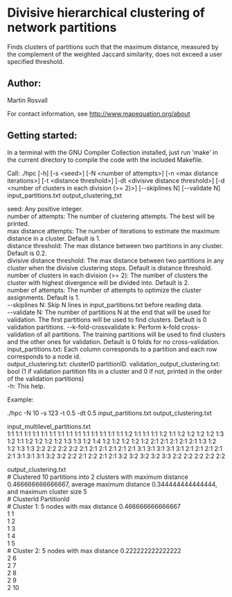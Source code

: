 # Divisive hierarchical clustering of network partitions

Finds clusters of partitions such that the maximum distance, measured by the complement of the weighted Jaccard similarity, does not exceed a user specified threshold.

## Author:

Martin Rosvall

For contact information, see http://www.mapequation.org/about


## Getting started:

In a terminal with the GNU Compiler Collection installed,
just run 'make' in the current directory to compile the
code with the included Makefile.


Call: ./hpc [-h] [-s \<seed\>] [-N \<number of attempts\>] [-n \<max distance iterations\>] [-t \<distance threshold\>] [-dt \<divisive distance threshold\>] [-d \<number of clusters in each division (>= 2)\>] [--skiplines N] [--validate N] input_partitions.txt output_clustering_txt  

seed: Any positive integer.  
number of attempts: The number of clustering attempts. The best will be printed.   
max distance attempts: The number of iterations to estimate the maximum distance in a cluster. Default is 1.   
distance threshold: The max distance between two partitions in any cluster. Default is 0.2.  
divisive distance threshold: The max distance between two partitions in any cluster when the divisive clustering stops. Default is distance threshold.    
number of clusters in each division (>= 2): The number of clusters the cluster with highest divergence will be divided into. Default is 2.  
number of attempts: The number of attempts to optimize the cluster assignments. Default is 1.  
--skiplines N: Skip N lines in input_partitions.txt before reading data.  
--validate N: The number of partitions N at the end that will be used for validation. The first partitions will be used to find clusters. Default is 0 validation partitions. 
--k-fold-crossvalidate k: Perform k-fold cross-validation of all partitions. The training partitions will be used to find clusters and the other ones for validation. Default is 0 folds for no cross-validation.  
input_partitions.txt: Each column corresponds to a partition and each row corresponds to a node id.  
output_clustering.txt: clusterID partitionID.
validation_output_clustering.txt: bool (1 if validation partition fits in a cluster and 0 if not, printed in the order of the validation partitions)  
-h: This help.  

Example:

./hpc -N 10 -s 123 -t 0.5 -dt 0.5 input_partitions.txt output_clustering.txt    

input_multilevel_partitions.txt  
1:1 1:1 1:1 1:1 1:1 1:1 1:1 1:1 1:1 1:1
1:1 1:1 1:1 1:1 1:2 1:1 1:1 1:1 1:2 1:1
1:2 1:2 1:2 1:2 1:3 1:2 1:1 1:2 1:2 1:2
1:2 1:3 1:3 1:2 1:4 1:2 1:2 1:2 1:2 1:2
2:1 2:1 2:1 2:1 2:1 1:3 1:2 1:2 1:3 1:3
2:2 2:2 2:2 2:2 2:1 2:1 2:1 2:1 2:1 2:1
3:1 3:1 3:1 3:1 3:1 2:1 2:1 2:1 2:1 2:1
3:1 3:1 3:1 3:2 3:2 2:2 2:1 2:2 2:1 2:1
3:2 3:2 3:2 3:2 3:3 2:2 2:2 2:2 2:2 2:2

output_clustering.txt   
\# Clustered 10 partitions into 2 clusters with maximum distance 0.466666666666667, average maximum distance  0.344444444444444,  and maximum cluster size 5  
\# ClusterId PartitionId  
\# Cluster 1: 5 nodes with max distance 0.466666666666667  
1 1  
1 2  
1 3  
1 4  
1 5  
\# Cluster 2: 5 nodes with max distance 0.222222222222222  
2 6  
2 7  
2 8  
2 9  
2 10   